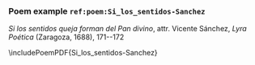 ### Poem example `ref:poem:Si_los_sentidos-Sanchez`

*Si los sentidos queja forman del Pan divino*, 
attr. Vicente Sánchez, *Lyra Poética* (Zaragoza, 1688), 171--172

\includePoemPDF{Si_los_sentidos-Sanchez}

